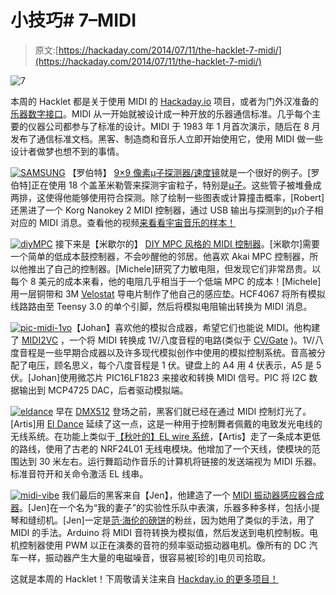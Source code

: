 # 小技巧# 7–MIDI

> 原文:[https://hackaday.com/2014/07/11/the-hacklet-7-midi/](https://hackaday.com/2014/07/11/the-hacklet-7-midi/)

![7](../Images/03b9a4378fc08d487d9f619986612df8.png)

本周的 Hacklet 都是关于使用 MIDI 的 [Hackaday.io](http://hackaday.io/) 项目，或者为门外汉准备的[乐器数字接口](http://en.wikipedia.org/wiki/MIDI)。MIDI 从一开始就被设计成一种开放的乐器通信标准。几乎每个主要的仪器公司都参与了标准的设计。MIDI 于 1983 年 1 月首次演示，随后在 8 月发布了通信标准文档。黑客、制造商和音乐人立即开始使用它，使用 MIDI 做一些设计者做梦也想不到的事情。

[![SAMSUNG](../Images/b0eaca9b2f9eb95d5310eef66e99bf62.png)](http://hackaday.io/project/1700-Cosmic-Ray-(Muon)-81-(9x9)-Pixel-Hodoscope) 【罗伯特】 [9×9 像素μ子探测器/速度镜](http://hackaday.io/project/1700-Cosmic-Ray-(Muon)-81-(9x9)-Pixel-Hodoscope)就是一个很好的例子。[罗伯特]正在使用 18 个盖革米勒管来探测宇宙粒子，特别是[μ子](http://en.wikipedia.org/wiki/Muons)。这些管子被堆叠成两排，这使得他能够使用符合探测。除了绘制一些图表或计算撞击概率，[Robert]还黑进了一个 Korg Nanokey 2 MIDI 控制器，通过 USB 输出与探测到的μ介子相对应的 MIDI 消息。查看他的视频[来看看宇宙音乐的样本！](https://www.youtube.com/watch?v=hulW7-2W7OU)

[![diyMPC](../Images/0d991c7f87180c60e443e5a2599467ef.png)](http://hackaday.io/project/1601-DIY-USB-MIDI-controller-MPC-style) 接下来是【米歇尔的】 [DIY MPC 风格的 MIDI 控制器](http://hackaday.io/project/1601-DIY-USB-MIDI-controller-MPC-style)。[米歇尔]需要一个简单的低成本鼓控制器，不会吵醒他的邻居。他喜欢 Akai MPC 控制器，所以他推出了自己的控制器。[Michele]研究了力敏电阻，但发现它们非常昂贵。以每个 8 美元的成本来看，他的电阻几乎相当于一个低端 MPC 的成本！[Michele]用一层铜带和 3M [Velostat](http://www.adafruit.com/products/1361) 导电片制作了他自己的感应垫。HCF4067 将所有模拟线路路由至 Teensy 3.0 的单个引脚，然后将模拟电阻输出转换为 MIDI 消息。

[![pic-midi-1vo](../Images/136855523a602faa20de0f9831a379a4.png)](http://hackaday.io/project/1740-MIDI2VC)【Johan】喜欢他的模拟合成器，希望它们也能说 MIDI。他构建了 [MIDI2VC](http://hackaday.io/project/1740-MIDI2VC) ，一个将 MIDI 转换成 1V/八度音程的电路(类似于 [CV/Gate](http://en.wikipedia.org/wiki/CV/Gate) )。1V/八度音程是一些早期合成器以及许多现代模拟创作中使用的模拟控制系统。音高被分配了电压，顾名思义，每个八度音程是 1 伏。键盘上的 A4 用 4 伏表示，A5 是 5 伏。[Johan]使用微芯片 PIC16LF1823 来接收和转换 MIDI 信号。PIC 将 I2C 数据输出到 MCP4725 DAC，后者驱动模拟端。

[![eldance](../Images/7db38b1405f0dfd3c086caf111587d6b.png)](http://hackaday.io/project/1558-El-Dance) 早在 [DMX512](http://en.wikipedia.org/wiki/DMX512) 登场之前，黑客们就已经在通过 MIDI 控制灯光了。[Artis]用 [El Dance](http://hackaday.io/project/1558-El-Dance) 延续了这一点，这是一种用于控制舞者佩戴的电致发光电线的无线系统。在功能上类似于[【秋叶的】EL wire 系统](http://hackaday.com/2013/12/10/get-tangled-up-in-el-wire-with-freaklabs/)，【Artis】走了一条成本更低的路线，使用了古老的 NRF24L01 无线电模块。他增加了一个天线，使模块的范围达到 30 米左右。运行舞蹈动作音乐的计算机将链接的发送端视为 MIDI 乐器。标准音符开和关命令激活 EL 线串。

[![midi-vibe](../Images/8e936b688f2e10dd98fcf78d32a8956c.png)](http://hackaday.io/project/1485-MIDI-Vibrator-Inductor-Synth) 我们最后的黑客来自【Jen】，他建造了一个 [MIDI 振动器感应器合成器](http://hackaday.io/project/1485-MIDI-Vibrator-Inductor-Synth)。[Jen]在一个名为“我的妻子”的实验性乐队中表演，乐器多种多样，包括小提琴和缝纫机。[Jen]一定是[范·海伦的磅饼](https://www.youtube.com/watch?v=o1GJxVmYv-E)的粉丝，因为她用了类似的手法，用了 MIDI 的手法。Arduino 将 MIDI 音符转换为模拟值，然后发送到电机控制板。电机控制器使用 PWM 以正在演奏的音符的频率驱动振动器电机。像所有的 DC 汽车一样，振动器产生大量的电磁噪音，很容易被[珍的]电贝司拾取。

这就是本周的 Hacklet！下周敬请关注来自 [Hackday.io 的更多项目！](http://hackaday.io/)